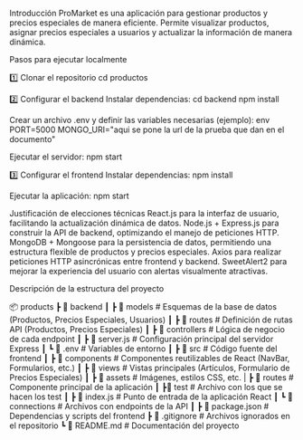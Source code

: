Introducción
ProMarket es una aplicación para gestionar productos y precios especiales de manera eficiente. Permite visualizar productos, asignar precios especiales a usuarios y actualizar la información de manera dinámica.

Pasos para ejecutar localmente

1️⃣ Clonar el repositorio
cd productos

2️⃣ Configurar el backend
Instalar dependencias:
cd backend
npm install

Crear un archivo .env y definir las variables necesarias (ejemplo):
env
PORT=5000
MONGO_URI="aqui se pone la url de la prueba que dan en el documento"

Ejecutar el servidor:
npm start

3️⃣ Configurar el frontend
Instalar dependencias:
npm install

Ejecutar la aplicación:
npm start

Justificación de elecciones técnicas
React.js para la interfaz de usuario, facilitando la actualización dinámica de datos.
Node.js + Express.js para construir la API de backend, optimizando el manejo de peticiones HTTP.
MongoDB + Mongoose para la persistencia de datos, permitiendo una estructura flexible de productos y precios especiales.
Axios para realizar peticiones HTTP asincrónicas entre frontend y backend.
SweetAlert2 para mejorar la experiencia del usuario con alertas visualmente atractivas.

Descripción de la estructura del proyecto

📦 products
 ┣ 📂 backend
 ┃ ┣ 📂 models          # Esquemas de la base de datos (Productos, Precios Especiales, Usuarios)
 ┃ ┣ 📂 routes          # Definición de rutas API (Productos, Precios Especiales)
 ┃ ┣ 📂 controllers     # Lógica de negocio de cada endpoint
 ┃ ┣ 📜 server.js       # Configuración principal del servidor Express
 ┃ ┗ 📜 .env            # Variables de entorno
 ┃
 ┣ 📂 src               # Código fuente del frontend
 ┃ ┣ 📂 components      # Componentes reutilizables de React (NavBar, Formularios, etc.)
 ┃ ┣ 📂 views           # Vistas principales (Artículos, Formulario de Precios Especiales)
 ┃ ┣ 📂 assets          # Imágenes, estilos CSS, etc.
 | ┣ 📂 routes          # Componente principal de la aplicación
 ┃ ┣📂 test             # Archivo con los que se hacen los test
 ┃ ┣ 📜 index.js        # Punto de entrada de la aplicación React
 ┃ ┗ 📂 connections     # Archivos con endpoints de la API
 ┃
 ┣ 📜 package.json      # Dependencias y scripts del frontend
 ┣ 📜 .gitignore        # Archivos ignorados en el repositorio
 ┗ 📜 README.md         # Documentación del proyecto

